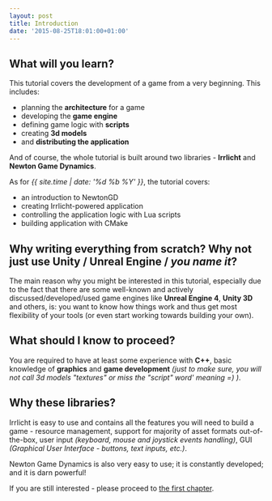 ```yaml
---
layout: post
title: Introduction
date: '2015-08-25T18:01:00+01:00'
---
```


## What will you learn?

This tutorial covers the development of a game from a very beginning. This includes:

* planning the **architecture** for a game
* developing the **game engine**
* defining game logic with **scripts**
* creating **3d models**
* and **distributing the application**

And of course, the whole tutorial is built around two libraries - **Irrlicht** and **Newton Game Dynamics**.

As for *{{ site.time | date: '%d %b %Y' }}*, the tutorial covers:

* an introduction to NewtonGD
* creating Irrlicht-powered application
* controlling the application logic with Lua scripts
* building application with CMake

## Why writing everything from scratch? Why not just use Unity / Unreal Engine / *you name it*?

The main reason why you might be interested in this tutorial, especially due to the fact that there are some well-known and
actively discussed/developed/used game engines like **Unreal Engine 4**, **Unity 3D** and others, is:
you want to know how things work and thus get most flexibility of your tools (or even start working towards building your own).

## What should I know to proceed?

You are required to have at least some experience with **C++**, basic knowledge of **graphics** and **game development**
*(just to make sure, you will not call 3d models "textures" or miss the "script" word' meaning =) )*.

## Why these libraries?

Irrlicht is easy to use and contains all the features you will need to build a game - resource management, support for majority of
asset formats out-of-the-box, user input *(keyboard, mouse and joystick events handling)*, GUI
*(Graphical User Interface - buttons, text inputs, etc.)*.

Newton Game Dynamics is also very easy to use; it is constantly developed; and it is darn powerful!

If you are still interested - please proceed to
<a href="{{ site.baseurl }}{% post_url irrlicht-newton-tutorials/2015-08-26-application-architecture %}" class="btn btn-success">the first chapter</a>.
